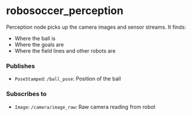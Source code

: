 # robosoccer_perception
Perception node picks up the camera images and sensor streams.
It finds:
- Where the ball is
- Where the goals are
- Where the field lines and other robots are

### Publishes
* `PoseStamped`: `/ball_pose`: Position of the ball


### Subscribes to
* `Image`: `/camera/image_raw`: Raw camera reading from robot
